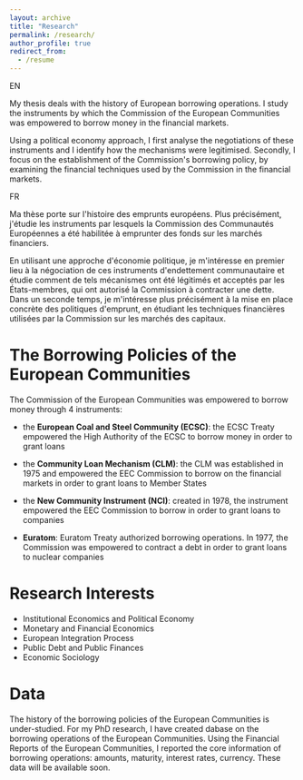 ```yaml
---
layout: archive
title: "Research"
permalink: /research/
author_profile: true
redirect_from:
  - /resume
---
```


EN


  
My thesis deals with the history of European borrowing operations. I study the instruments by which the Commission of the European Communities was empowered to borrow money in the financial markets.


Using a political economy approach, I first analyse the negotiations of these instruments and I identify how the mechanisms were legitimised. Secondly, I focus on the establishment of the Commission's borrowing policy, by examining the financial techniques used by the Commission in the financial markets.



FR


Ma thèse porte sur l'histoire des emprunts européens. Plus précisément, j'étudie les instruments par lesquels la Commission des Communautés Européennes a été habilitée à emprunter des fonds sur les marchés financiers.


En utilisant une approche d'économie politique, je m'intéresse en premier lieu à la négociation de ces instruments d'endettement communautaire et étudie comment de tels mécanismes ont été légitimés et acceptés par les États-membres, qui ont autorisé la Commission à contracter une dette. Dans un seconde temps, je m'intéresse plus précisément à la mise en place concrète des politiques d'emprunt, en étudiant les techniques financières utilisées par la Commission sur les marchés des capitaux.



The Borrowing Policies of the European Communities
===
The Commission of the European Communities was empowered to borrow money through 4 instruments:


- the **European Coal and Steel Community (ECSC)**: the ECSC Treaty empowered the High Authority of the ECSC to borrow money in order to grant loans

- the **Community Loan Mechanism (CLM)**: the CLM was established in 1975 and empowered the EEC Commission to borrow on the financial markets in order to grant loans to Member States
  
- the **New Community Instrument (NCI)**: created in 1978, the instrument empowered the EEC Commission to borrow in order to grant loans to companies
  
- **Euratom**: Euratom Treaty authorized borrowing operations. In 1977, the Commission was empowered to contract a debt in order to grant loans to nuclear companies



Research Interests
======
* Institutional Economics and Political Economy
* Monetary and Financial Economics
* European Integration Process
* Public Debt and Public Finances
* Economic Sociology

Data
======
The history of the borrowing policies of the European Communities is under-studied. For my PhD research, I have created dabase on the borrowing operations of the European Communities. Using the Financial Reports of the European Communities, I reported the core information of borrowing operations: amounts, maturity, interest rates, currency. These data will be available soon.
